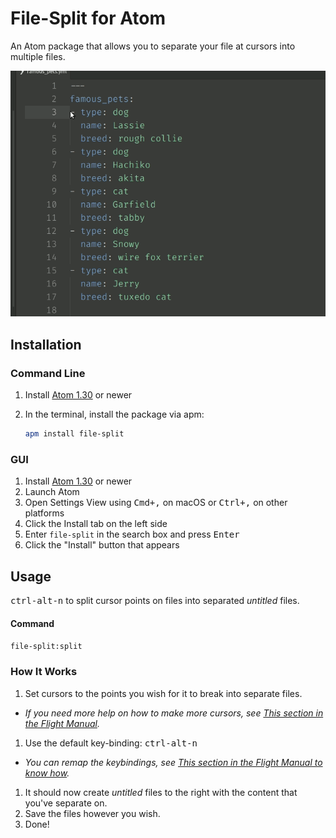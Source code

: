 # File-Split for Atom

An Atom package that allows you to separate your file at cursors into multiple files.

![demo](https://raw.githubusercontent.com/jonyeezs/atom-file-split/master/file-split.gif)

## Installation

### Command Line

1. Install [Atom 1.30](https://atom.io) or newer
2. In the terminal, install the package via apm:

    ```sh
    apm install file-split
    ```

### GUI

1. Install [Atom 1.30](https://atom.io) or newer
1. Launch Atom
1. Open Settings View using <kbd>Cmd+,</kbd> on macOS or <kbd>Ctrl+,</kbd> on other platforms
1. Click the Install tab on the left side
1. Enter `file-split` in the search box and press <kbd>Enter</kbd>
1. Click the "Install" button that appears

## Usage

<kbd>ctrl-alt-n</kbd> to split cursor points on files into separated _untitled_ files.

#### Command

`file-split:split`

### How It Works

1. Set cursors to the points you wish for it to break into separate files.
  * _If you need more help on how to make more cursors, see [This section in the Flight Manual](https://flight-manual.atom.io/using-atom/sections/editing-and-deleting-text/#multiple-cursors-and-selections
      )._ 
1. Use the default key-binding: <kbd>ctrl-alt-n</kbd>
  * _You can remap the keybindings, see [This section in the Flight Manual to know how](https://flight-manual.atom.io/using-atom/sections/basic-customization/#customizing-keybindings)._
1. It should now create _untitled_ files to the right with the content that you've separate on.
1. Save the files however you wish.
1. Done!